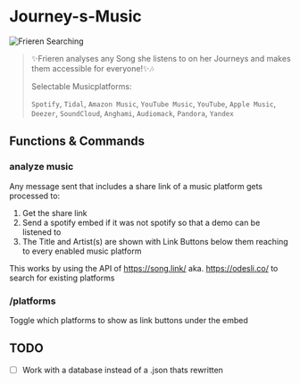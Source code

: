 # Journey-s-Music

![Frieren Searching](frieren_analysis.gif)

> ✨Frieren analyses any Song she listens to on her Journeys and makes them accessible for everyone!✨🎶
> 
> Selectable Musicplatforms:  
> 
> `Spotify`, `Tidal`, `Amazon Music`, `YouTube Music`, `YouTube`, `Apple Music`, `Deezer`, `SoundCloud`, `Anghami`, `Audiomack`, `Pandora`, `Yandex`

## Functions & Commands
### analyze music
Any message sent that includes a share link of a music platform gets processed to:
1. Get the share link
2. Send a spotify embed if it was not spotify so that a demo can be listened to
3. The Title and Artist(s) are shown with Link Buttons below them reaching to every enabled music platform

This works by using the API of https://song.link/ aka. https://odesli.co/ to search for existing platforms

### /platforms
Toggle which platforms to show as link buttons under the embed

## TODO
- [ ] Work with a database instead of a .json thats rewritten 